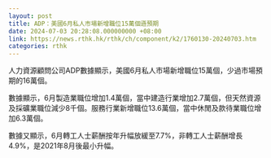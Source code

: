 ```yaml
---
layout: post
title: ADP：美國6月私人市場新增職位15萬個遜預期
date: 2024-07-03 20:28:08.000000000 +08:00
link: https://news.rthk.hk/rthk/ch/component/k2/1760130-20240703.htm
categories: rthk
---
```


人力資源顧問公司ADP數據顯示，美國6月私人市場新增職位15萬個，少過市場預期的16萬個。

數據顯示，6月製造業職位增加1.4萬個，當中建造行業增加2.7萬個，但天然資源及採礦業職位減少8千個。服務行業新增職位13.6萬個，當中休閒及款待業職位增加6.3萬個。

數據又顯示，6月轉工人士薪酬按年升幅放緩至7.7%，非轉工人士薪酬增長4.9%，是2021年8月後最小升幅。
